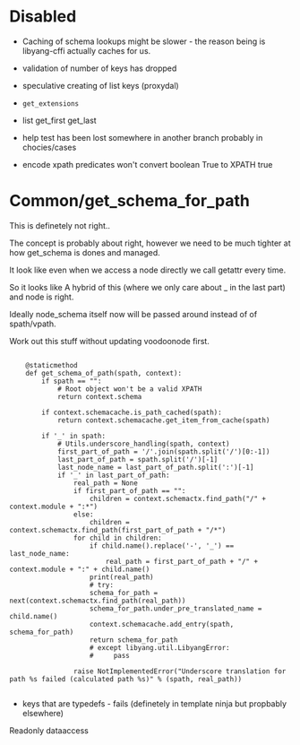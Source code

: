 # Disabled

- Caching of schema lookups might be slower - the reason being is libyang-cffi actually caches for us.

- validation of number of keys has dropped
- speculative creating of list keys (proxydal)
- `get_extensions`
- list get\_first get\_last
- help test has been lost somewhere in another branch probably in chocies/cases

- encode xpath predicates won't convert boolean True to XPATH true
# Common/get_schema_for_path

This is definetely not right..

The concept is probably about right, however we need to be much tighter at how get_schema is dones and managed.

It look like even when we access a node directly we call getattr every time.

So it looks like A hybrid of this (where we only care about _ in the last part) and node is right.

Ideally node_schema itself now will be passed around instead of of spath/vpath.


Work out this stuff without updating voodoonode first.

```

    @staticmethod
    def get_schema_of_path(spath, context):
        if spath == "":
            # Root object won't be a valid XPATH
            return context.schema

        if context.schemacache.is_path_cached(spath):
            return context.schemacache.get_item_from_cache(spath)

        if '_' in spath:
            # Utils.underscore_handling(spath, context)
            first_part_of_path = '/'.join(spath.split('/')[0:-1])
            last_part_of_path = spath.split('/')[-1]
            last_node_name = last_part_of_path.split(':')[-1]
            if '_' in last_part_of_path:
                real_path = None
                if first_part_of_path == "":
                    children = context.schemactx.find_path("/" + context.module + ":*")
                else:
                    children = context.schemactx.find_path(first_part_of_path + "/*")
                for child in children:
                    if child.name().replace('-', '_') == last_node_name:
                        real_path = first_part_of_path + "/" + context.module + ":" + child.name()
                    print(real_path)
                    # try:
                    schema_for_path = next(context.schemactx.find_path(real_path))
                    schema_for_path.under_pre_translated_name = child.name()
                    context.schemacache.add_entry(spath, schema_for_path)
                    return schema_for_path
                    # except libyang.util.LibyangError:
                    #     pass

                raise NotImplementedError("Underscore translation for path %s failed (calculated path %s)" % (spath, real_path))


```


- keys that are typedefs - fails (definetely in template ninja but propbably elsewhere)



Readonly dataaccess
